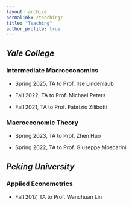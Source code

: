```yaml
---
layout: archive
permalink: /teaching/
title: "Teaching"
author_profile: true
---
```


## *Yale College*
### Intermediate Macroeconomics

- Spring 2025, TA to Prof. Ilse Lindenlaub

- Fall 2022, TA to Prof. Michael Peters

- Fall 2021, TA to Prof. Fabrizio Zilibotti

### Macroeconomic Theory

- Spring 2023, TA to Prof. Zhen Huo

- Spring 2022, TA to Prof. Giuseppe Moscarini



## *Peking University*
### Applied Econometrics

- Fall 2017, TA to Prof. Wanchuan Lin
